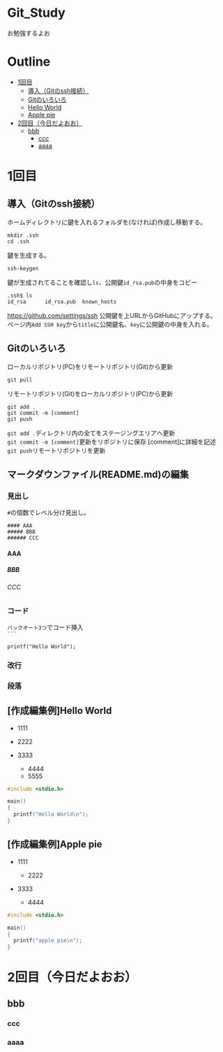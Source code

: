 # Git_Study
お勉強するよお
# Outline

<!-- START doctoc generated TOC please keep comment here to allow auto update -->
<!-- DON'T EDIT THIS SECTION, INSTEAD RE-RUN doctoc TO UPDATE -->

- [1回目](#1%E5%9B%9E%E7%9B%AE)
  - [導入（Gitのssh接続）](#%E5%B0%8E%E5%85%A5git%E3%81%AEssh%E6%8E%A5%E7%B6%9A)
  - [Gitのいろいろ](#git%E3%81%AE%E3%81%84%E3%82%8D%E3%81%84%E3%82%8D)
  - [Hello World](#hello-world)
  - [Apple pie](#apple-pie)
- [2回目（今日だよおお）](#2%E5%9B%9E%E7%9B%AE%E4%BB%8A%E6%97%A5%E3%81%A0%E3%82%88%E3%81%8A%E3%81%8A)
  - [bbb](#bbb)
    - [ccc](#ccc)
    - [aaaa](#aaaa)

<!-- END doctoc generated TOC please keep comment here to allow auto update -->

# 1回目
## 導入（Gitのssh接続）
ホームディレクトリに鍵を入れるフォルダを(なければ)作成し移動する。
```
mkdir .ssh
cd .ssh
```
鍵を生成する。
```
ssh-keygen
```
鍵が生成されてることを確認し`ls`、公開鍵`id_rsa.pub`の中身をコピー
```
.ssh$ ls
id_rsa		id_rsa.pub	known_hosts
```
https://github.com/settings/ssh
公開鍵を上URLからGitHubにアップする。  
ページ内`Add SSH key`から`title`に公開鍵名、`key`に公開鍵の中身を入れる。

## Gitのいろいろ
ローカルリポジトリ(PC)をリモートリポジトリ(Git)から更新
```
git pull
```

リモートリポジトリ(Git)をローカルリポジトリ(PC)から更新
```
git add .
git commit -m [comment]
git push
```
`git add .`ディレクトリ内の全てをステージングエリアへ更新  
`git commit -m [comment]`更新をリポジトリに保存 [comment]に詳細を記述  
`git push`リモートリポジトリを更新

## マークダウンファイル(README.md)の編集
### 見出し
`#`の個数でレベル分け見出し。
```
#### AAA
##### BBB
###### CCC
```
#### AAA
##### BBB
###### CCC

### コード
`バックオート3つ`でコード挿入  
` ``` `
```
printf("Hello World");
```

### 改行
### 段落


## [作成編集例]Hello World
- 1111
- 2222
- 3333

  * 4444
  * 5555

```.c
#include <stdio.h>

main()
{
  printf("Hello World\n");
}
```

## [作成編集例]Apple pie
- 1111
  - 2222

- 3333
  * 4444

```.c
#include <stdio.h>

main()
{
  printf("apple pie\n");
}
```

# 2回目（今日だよおお）

## bbb
### ccc

### aaaa
